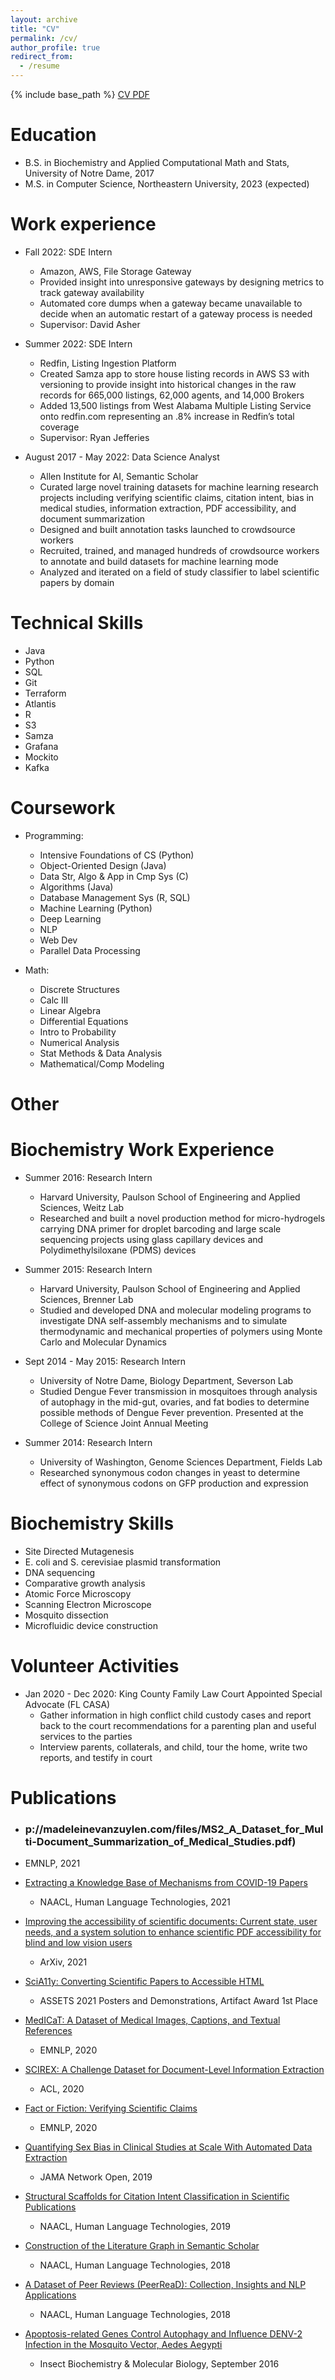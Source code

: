 ```yaml
---
layout: archive
title: "CV"
permalink: /cv/
author_profile: true
redirect_from:
  - /resume
---
```


{% include base_path %}
[CV PDF](http://madeleinevanzuylen.com/files/Nov_2022_Madeleine_van_Zuylen_CV.pdf)

Education
======
* B.S. in Biochemistry and Applied Computational Math and Stats, University of Notre Dame, 2017
* M.S. in Computer Science, Northeastern University, 2023 (expected)

Work experience
======
* Fall 2022: SDE Intern 
  * Amazon, AWS, File Storage Gateway
  * Provided insight into unresponsive gateways by designing metrics to track gateway availability 
  * Automated core dumps when a gateway became unavailable to decide when an automatic restart of a gateway process is needed
  * Supervisor: David Asher

* Summer 2022: SDE Intern
  * Redfin, Listing Ingestion Platform 
  * Created Samza app to store house listing records in AWS S3 with versioning to provide insight into historical changes in the raw records for 665,000 listings, 62,000 agents, and 14,000 Brokers
  * Added 13,500 listings from West Alabama Multiple Listing Service onto redfin.com representing an .8% increase in Redfin’s total coverage
  * Supervisor: Ryan Jefferies

* August 2017 - May 2022: Data Science Analyst
  * Allen Institute for AI, Semantic Scholar
  * Curated large novel training datasets for machine learning research projects including verifying scientific claims, citation intent, bias in medical studies, information extraction, PDF accessibility, and document summarization
  * Designed and built annotation tasks launched to crowdsource workers
  * Recruited, trained, and managed hundreds of crowdsource workers to annotate and build datasets for machine learning mode
  * Analyzed and iterated on a field of study classifier to label scientific papers by domain

Technical Skills
======

* Java
* Python
* SQL
* Git
* Terraform
* Atlantis
* R
* S3
* Samza
* Grafana
* Mockito
* Kafka

Coursework
======

* Programming: 
  * Intensive Foundations of CS (Python)
  * Object-Oriented Design (Java)
  * Data Str, Algo & App in Cmp Sys (C)
  * Algorithms (Java)
  * Database Management Sys (R, SQL)
  * Machine Learning (Python)
  * Deep Learning
  * NLP
  * Web Dev
  * Parallel Data Processing

* Math: 
  * Discrete Structures
  * Calc III
  * Linear Algebra
  * Differential Equations
  * Intro to Probability
  * Numerical Analysis
  * Stat Methods & Data Analysis
  * Mathematical/Comp Modeling

Other
======

Biochemistry Work Experience
======

* Summer 2016: Research Intern
  * Harvard University, Paulson School of Engineering and Applied Sciences, Weitz Lab
  * Researched and built a novel production method for micro-hydrogels carrying DNA primer for droplet barcoding and large scale sequencing projects using glass capillary devices and Polydimethylsiloxane (PDMS) devices

* Summer 2015: Research Intern 
  * Harvard University, Paulson School of Engineering and Applied Sciences, Brenner Lab
  * Studied and developed DNA and molecular modeling programs to investigate DNA self-assembly mechanisms and to simulate thermodynamic and mechanical properties of polymers using Monte Carlo and Molecular Dynamics

* Sept 2014 - May 2015: Research Intern
  * University of Notre Dame, Biology Department, Severson Lab			
  * Studied Dengue Fever transmission in mosquitoes through analysis of autophagy in the mid-gut, ovaries, and fat bodies to determine possible methods of Dengue Fever prevention. Presented at the College of Science Joint Annual Meeting

* Summer 2014: Research Intern
  * University of Washington, Genome Sciences Department, Fields Lab	
  * Researched synonymous codon changes in yeast to determine effect of synonymous codons on GFP production and expression


Biochemistry Skills
======

* Site Directed Mutagenesis
* E. coli and S. cerevisiae plasmid transformation
* DNA sequencing
* Comparative growth analysis
* Atomic Force Microscopy
* Scanning Electron Microscope
* Mosquito dissection
* Microfluidic device construction


Volunteer Activities 
======

* Jan 2020 - Dec 2020: King County Family Law Court Appointed Special Advocate (FL CASA) 
  * Gather information in high conflict child custody cases and report back to the court recommendations for a parenting plan and useful services to the parties
  * Interview parents, collaterals, and child, tour the home, write two reports, and testify in court


Publications
======
  
  * ### p://madeleinevanzuylen.com/files/MS2_A_Dataset_for_Multi-Document_Summarization_of_Medical_Studies.pdf)
  * EMNLP, 2021

* [Extracting a Knowledge Base of Mechanisms from COVID-19 Papers](https://madeleinevanzuylen.com/files/Extracting_a_Knowledge_Base_of_Mechanisms_from_COVID-19_Papers.pdf)
  * NAACL, Human Language Technologies, 2021

* [Improving the accessibility of scientific documents: Current state, user needs, and a system solution to enhance scientific PDF accessibility for blind and low vision users](https://madeleinevanuylen.com/files/Improving_the_accessibility_of_scientific_documents.pdf)
  * ArXiv, 2021

* [SciA11y: Converting Scientific Papers to Accessible HTML](https://madeleinevanzuylen.com/files/SciA11y_Converting_Scientific_Papers_to_Accessible_HTML.pdf)
  * ASSETS 2021 Posters and Demonstrations, Artifact Award 1st Place
  
* [MedICaT: A Dataset of Medical Images, Captions, and Textual References ](https://madeleinevanzuylen.com/files/MedICaT_A_Dataset_of_Medical_Images_Captions_and_Textual_References.pdf)
  * EMNLP, 2020

* [SCIREX: A Challenge Dataset for Document-Level Information Extraction](https://madeleinevanuylen.com/files/SCIREX-A_Challenge_Dataset_for_Document-Level_Information_Extraction.pdf)
  * ACL, 2020

* [Fact or Fiction: Verifying Scientific Claims](https://madeleinevanzuylen.com/files/Fact_or_Fiction_Verifying_Scientific_Claims.pdf)
  * EMNLP, 2020

* [Quantifying Sex Bias in Clinical Studies at Scale With Automated Data Extraction](https://madeleinevanzuylen.com/files/Quantifying_Sex_Bias_in_Clinical_Studies_at_Scale_With_Automated_Data_Extraction.pdf)
  * JAMA Network Open, 2019

* [Structural Scaffolds for Citation Intent Classification in Scientific Publications ](https://madeleinevanzuylen.com/files/Structural_Scaffolds_for_Citation_Intent_Classification_in_Scientific_Publications.pdf)
  * NAACL, Human Language Technologies, 2019

* [Construction of the Literature Graph in Semantic Scholar ](https://madeleinevanzuylen.com/files/Construction_of_the_Literature_Graph_in_Semantic_Scholar.pdf)
  * NAACL, Human Language Technologies, 2018

* [A Dataset of Peer Reviews (PeerReaD): Collection, Insights and NLP Applications](https://madeleinevanzuylen.com/files/A_Dataset_of_Peer_Reviews_(PeerRead)_Collection_Insights_and_NLP_Applications.pdf)
  * NAACL, Human Language Technologies, 2018

* [Apoptosis-related Genes Control Autophagy and Influence DENV-2 Infection in the Mosquito Vector, Aedes Aegypti](https://madeleinevanzuylen.com/files/Apoptosis-related_genes_control_autophagy_and_influence_DENV-2_infection_in_the_mosquito_vector_Aedes_aegypti_PMC.pdf)
  * Insect Biochemistry & Molecular Biology, September 2016
  
